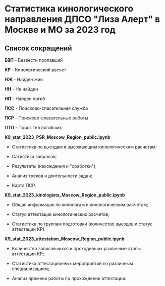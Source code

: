 # Статистика кинологического направления ДПСО "Лиза Алерт" в Москве и МО за 2023 год

## Список сокращений

**БВП** - Безвести пропавший

**КР** - Кинологический расчет

**НЖ** - Найден жив

**НН** - Не найден

**НП** - Найден погиб

**ПСС** - Поисково-спасательная служба

**ПСР** - Поисково-спасательные работы

**ПТП** - Поиск тел погибших


**K9_stat_2023_PSR_Moscow_Region_public.ipynb**

- Статистика по выездам и выезжающим кинологическим расчетам;

- Сатистика запросов;

- Результаты (нахождения и "сработки");

- Анализ треков и длительности задач;

- Карта ПСР.

**K9_stat_2023_kinologists_Moscow_Region_public.ipynb**

- Общая информация по кинологам и кинологическим расчетам;

- Статус аттестации кинологических расчетов;

- Статистика по группам подготовки (количество выездов и статус аттестации КР).


**K9_stat_2023_attestation_Moscow_Region_public.ipynb**

- Количество записавшихся и проходивших различные этапы аттестации КР;

- Статистика аттестационных мероприятий по различным специализациям;

- Анализ времени работы пр прохождении аттестации.
